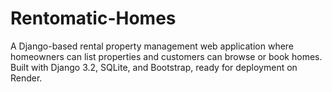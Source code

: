 # Rentomatic-Homes
A Django-based rental property management web application where homeowners can list properties and customers can browse or book homes. Built with Django 3.2, SQLite, and Bootstrap, ready for deployment on Render.
